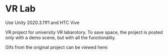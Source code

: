 # VR Lab

Use Unity 2020.3.11f1 and HTC Vive

VR project for university VR labarotory. To save space, the project is posted only with a demo scene, but with all the functionality.

Gifs from the original project can be viewed here:
